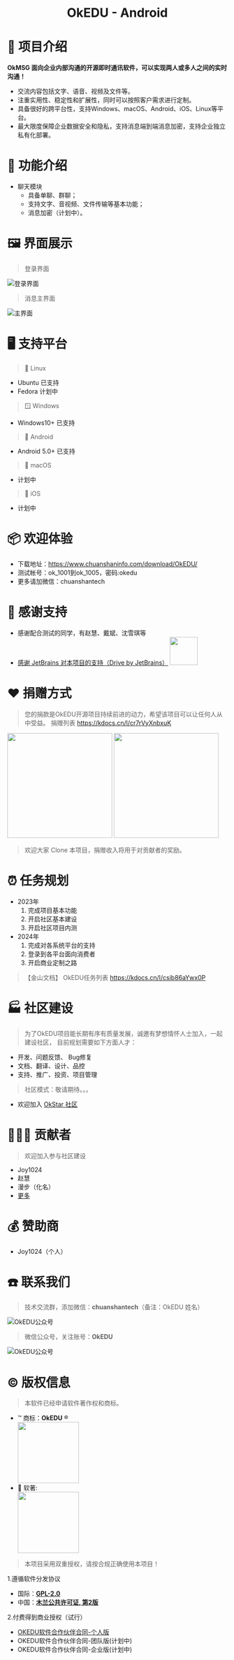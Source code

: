 <h1 align="center">OkEDU - Android</h1>

# 🎁 项目介绍

**OkMSG 面向企业内部沟通的开源即时通讯软件，可以实现两人或多人之间的实时沟通！**
- 交流内容包括文字、语音、视频及文件等。
- 注重实用性、稳定性和扩展性，同时可以按照客户需求进行定制。
- 具备很好的跨平台性，支持Windows、macOS、Android、iOS、Linux等平台。
- 最大限度保障企业数据安全和隐私，支持消息端到端消息加密，支持企业独立私有化部署。


# 🧭 功能介绍

- 聊天模块
  - 具备单聊、群聊；
  - 支持文字、音视频、文件传输等基本功能；
  - 消息加密（计划中）。


# 🖼️ 界面展示

> 登录界面

![登录界面](./docs/assets/welcome.png "欢迎页面")

> 消息主界面

![主界面](./docs/assets/main.png "主界面")



# 🖥️ 支持平台

> 🐧 Linux
- Ubuntu  已支持
- Fedora  计划中

> 🪟 Windows
- Windows10+ 已支持

> 🤖 Android
- Android 5.0+ 已支持

> 🍎 macOS
- 计划中

> 🍎 iOS
- 计划中

# 📦 欢迎体验

- 下载地址：https://www.chuanshaninfo.com/download/OkEDU/
- 测试帐号：ok_1001到ok_1005，密码:okedu
- 更多请加微信：chuanshantech


# 🙏 感谢支持

- 感谢配合测试的同学，有赵慧、戴斌、沈雪琪等
- [感谢 JetBrains 对本项目的支持（Drive by JetBrains）](https://jb.gg/OpenSourceSupport) <img width="64" src="https://resources.jetbrains.com/storage/products/company/brand/logos/jb_beam.svg?_ga=2.83044246.1221182059.1672752920-1856866598.1665301971&_gl=1*3fzoi7*_ga*MTg1Njg2NjU5OC4xNjY1MzAxOTcx*_ga_9J976DJZ68*MTY3Mjc1MjkyMC40LjEuMTY3Mjc1NDM0Ni4wLjAuMA">

# ❤️ 捐赠方式

> 您的捐款是OkEDU开源项目持续前进的动力，希望该项目可以让任何人从中受益。
> 捐赠列表 https://kdocs.cn/l/cr7rVyXnbxuK

<div>
<img src="https://gitee.com/chuanshantech/ok-edu-classroom-desktop/raw/develop/docs/donate/wx.jpg" width="240"  alt=""/> 
<img src="https://gitee.com/chuanshantech/ok-edu-classroom-desktop/raw/develop/docs/donate/zfb.jpg" width="240"  alt=""/>
</div>

> 欢迎大家 Clone 本项目，捐赠收入将用于对贡献者的奖励。

# ⏰ 任务规划

- 2023年
  1. 完成项目基本功能
  2. 开启社区基本建设
  3. 开启社区项目内测
- 2024年
  1. 完成对各系统平台的支持
  2. 登录到各平台面向消费者
  3. 开启商业定制之路

> 【金山文档】 OkEDU任务列表 https://kdocs.cn/l/csib86aYwx0P

# 🏭 社区建设

> 为了OkEDU项目能长期有序有质量发展，诚邀有梦想情怀人士加入，一起建设社区，
> 目前规划需要如下方面人才：

- 开发、问题反馈、 Bug修复
- 文档、翻译、设计、品控
- 支持、推广、投资、项目管理

> 社区模式：敬请期待。。。

- 欢迎加入 [OkStar 社区](http://okstar.org)

# 🧑‍🤝‍🧑 贡献者

> 欢迎加入参与社区建设

- Joy1024
- 赵慧
- 漫步（化名）
- [更多](https://gitee.com/chuanshantech/ok-edu-classroom-desktop/contributors?ref=master)

# 💰 赞助商

- Joy1024（个人）


# ☎️ 联系我们

> 技术交流群，添加微信：**chuanshantech**（备注：OkEDU 姓名）

![OkEDU公众号](./docs/assets/assistant-OkEDU.jpg "OkEDU")

> 微信公众号，关注账号：**OkEDU**

![OkEDU公众号](./docs/assets/gzh-OkEDU.jpg "OkEDU")

# ©️ 版权信息

> 本软件已经申请软件著作权和商标。

- ™️ 商标：**OkEDU** ® <div><img src="https://gitee.com/chuanshantech/ok-edu-classroom-desktop/raw/develop/docs/assets/logo.png" width="140"/></div>
- 📄 软著: <div><img src="https://gitee.com/chuanshantech/ok-edu-classroom-desktop/raw/develop/docs/assets/OkEDU-CN-Authorized.jpeg" width="140"/></div>

> 本项目采用双重授权，请按合规正确使用本项目！

1.遵循软件分发协议

- 国际：**[GPL-2.0](https://opensource.org/license/gpl-2-0/)**
- 中国：**[木兰公共许可证, 第2版](https://opensource.org/license/mulanpsl-2-0/)**

2.付费得到商业授权（试行）

- [OKEDU软件合作伙伴合同-个人版](https://www.kdocs.cn/l/cgdtyImooeol)
- OKEDU软件合作伙伴合同-团队版(计划中)
- OKEDU软件合作伙伴合同-企业版(计划中)

